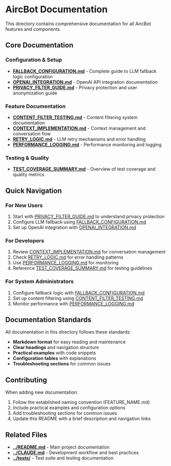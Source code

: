 # AircBot Documentation

This directory contains comprehensive documentation for all AircBot features and components.

## Core Documentation

### Configuration & Setup
- **[FALLBACK_CONFIGURATION.md](FALLBACK_CONFIGURATION.md)** - Complete guide to LLM fallback logic configuration
- **[OPENAI_INTEGRATION.md](OPENAI_INTEGRATION.md)** - OpenAI API integration documentation
- **[PRIVACY_FILTER_GUIDE.md](PRIVACY_FILTER_GUIDE.md)** - Privacy protection and user anonymization guide

### Feature Documentation
- **[CONTENT_FILTER_TESTING.md](CONTENT_FILTER_TESTING.md)** - Content filtering system documentation
- **[CONTEXT_IMPLEMENTATION.md](CONTEXT_IMPLEMENTATION.md)** - Context management and conversation flow
- **[RETRY_LOGIC.md](RETRY_LOGIC.md)** - LLM retry mechanisms and error handling
- **[PERFORMANCE_LOGGING.md](PERFORMANCE_LOGGING.md)** - Performance monitoring and logging

### Testing & Quality
- **[TEST_COVERAGE_SUMMARY.md](TEST_COVERAGE_SUMMARY.md)** - Overview of test coverage and quality metrics

## Quick Navigation

### For New Users
1. Start with [PRIVACY_FILTER_GUIDE.md](PRIVACY_FILTER_GUIDE.md) to understand privacy protection
2. Configure LLM fallback using [FALLBACK_CONFIGURATION.md](FALLBACK_CONFIGURATION.md)
3. Set up OpenAI integration with [OPENAI_INTEGRATION.md](OPENAI_INTEGRATION.md)

### For Developers
1. Review [CONTEXT_IMPLEMENTATION.md](CONTEXT_IMPLEMENTATION.md) for conversation management
2. Check [RETRY_LOGIC.md](RETRY_LOGIC.md) for error handling patterns
3. Use [PERFORMANCE_LOGGING.md](PERFORMANCE_LOGGING.md) for monitoring
4. Reference [TEST_COVERAGE_SUMMARY.md](TEST_COVERAGE_SUMMARY.md) for testing guidelines

### For System Administrators
1. Configure fallback logic with [FALLBACK_CONFIGURATION.md](FALLBACK_CONFIGURATION.md)
2. Set up content filtering using [CONTENT_FILTER_TESTING.md](CONTENT_FILTER_TESTING.md)
3. Monitor performance with [PERFORMANCE_LOGGING.md](PERFORMANCE_LOGGING.md)

## Documentation Standards

All documentation in this directory follows these standards:
- **Markdown format** for easy reading and maintenance
- **Clear headings** and navigation structure
- **Practical examples** with code snippets
- **Configuration tables** with explanations
- **Troubleshooting sections** for common issues

## Contributing

When adding new documentation:
1. Follow the established naming convention (FEATURE_NAME.md)
2. Include practical examples and configuration options
3. Add troubleshooting sections for common issues
4. Update this README with a brief description and navigation links

## Related Files

- **[../README.md](../README.md)** - Main project documentation
- **[../CLAUDE.md](../CLAUDE.md)** - Development workflow and best practices
- **[../tests/](../tests/)** - Test suite and testing documentation